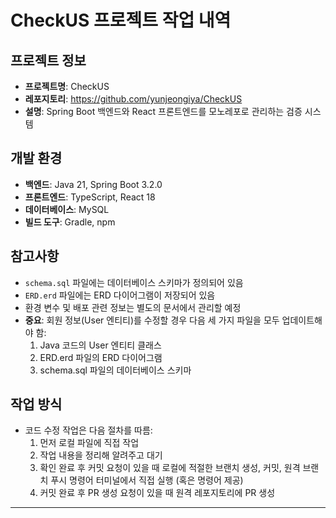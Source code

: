 # CheckUS 프로젝트 작업 내역

## 프로젝트 정보
- **프로젝트명**: CheckUS
- **레포지토리**: https://github.com/yunjeongiya/CheckUS
- **설명**: Spring Boot 백엔드와 React 프론트엔드를 모노레포로 관리하는 검증 시스템

## 개발 환경
- **백엔드**: Java 21, Spring Boot 3.2.0
- **프론트엔드**: TypeScript, React 18
- **데이터베이스**: MySQL
- **빌드 도구**: Gradle, npm

## 참고사항
- `schema.sql` 파일에는 데이터베이스 스키마가 정의되어 있음
- `ERD.erd` 파일에는 ERD 다이어그램이 저장되어 있음
- 환경 변수 및 배포 관련 정보는 별도의 문서에서 관리할 예정
- **중요**: 회원 정보(User 엔티티)를 수정할 경우 다음 세 가지 파일을 모두 업데이트해야 함:
  1. Java 코드의 User 엔티티 클래스
  2. ERD.erd 파일의 ERD 다이어그램
  3. schema.sql 파일의 데이터베이스 스키마

## 작업 방식
- 코드 수정 작업은 다음 절차를 따름:
  1. 먼저 로컬 파일에 직접 작업
  2. 작업 내용을 정리해 알려주고 대기
  3. 확인 완료 후 커밋 요청이 있을 때 로컬에 적절한 브랜치 생성, 커밋, 원격 브랜치 푸시 명령어 터미널에서 직접 실행 (혹은 명령어 제공)
  4. 커밋 완료 후 PR 생성 요청이 있을 때 원격 레포지토리에 PR 생성
---